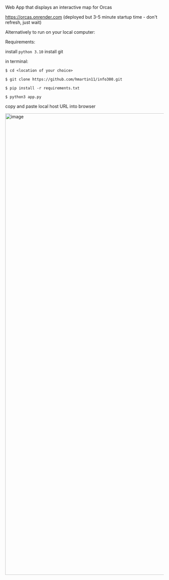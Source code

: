 Web App that displays an interactive map for Orcas 

https://orcas.onrender.com (deployed but 3-5 minute startup time - don't refresh, just wait)

Alternatively to run on your local computer:

Requirements:

install `python 3.10`
install git

in terminal:

`$ cd <location of your choice>`

`$ git clone https://github.com/hmartin11/info300.git`

`$ pip install -r requirements.txt`

`$ python3 app.py`

copy and paste local host URL into browser



<img width="1468" alt="image" src="https://github.com/user-attachments/assets/2e5e88c1-569c-433f-a80e-c8b9543e9e19" />



